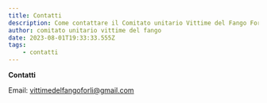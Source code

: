 ```yaml
---
title: Contatti
description: Come contattare il Comitato unitario Vittime del Fango Forli
author: comitato unitario vittime del fango
date: 2023-08-01T19:33:33.555Z
tags: 
    - contatti
---
```

**Contatti**

Email: <a href="mailto:vittimedelfangoforli@gmail.com">vittimedelfangoforli@gmail.com</a>

